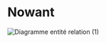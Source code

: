 # Nowant

![Diagramme entité relation (1)](https://github.com/user-attachments/assets/3039d547-53e0-4f6a-8f5e-e843e249a373)
